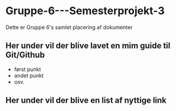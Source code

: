 # Gruppe-6---Semesterprojekt-3
Dette er Gruppe 6's samlet placering af dokumenter

## Her under vil der blive lavet en mim guide til Git/Github
- først punkt
- andet punkt
- osv.

## Her under vil der blive en list af nyttige link
